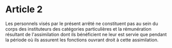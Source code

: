 # Article 2

Les personnels visés par le présent arrêté ne constituent pas au sein du corps des instituteurs des catégories particulières et la rémunération résultant de l'assimilation dont ils bénéficient ne leur est servie que pendant la période où ils assurent les fonctions ouvrant droit à cette assimilation.
